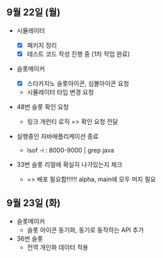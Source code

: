 
## 9월 22일 (월)

- 시뮬레이터
	- [x] 패키지 정리
	- [x] 테스트 코드 작성 진행 중 (1차 작업 완료)

- 슬롯메이커
	- [x] 스타카지노 슬롯아이콘, 심볼아이콘 요청
	- 시뮬레이터 타입 변경 요청

- 48번 슬롯 확인 요청
	- 링크 개런티 로직 => 확인 요청 전달

- 실행중인 자바애플리케이션 종료
	- lsof -i : 8000-9000 | grep java

- 33번 슬롯 리얼에 확실히 나가있는지 체크
	- => 배포 필요함!!!!!! alpha, main에 모두 머지 필요

## 9월 23일 (화)

- 슬롯메이커
	- 슬롯 아이콘 동기화, 동기로 동작하는 API 추가
- 36번 슬롯
	- 전역 개인화 데이터 적용